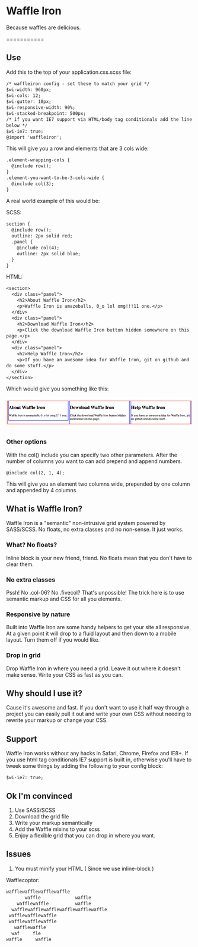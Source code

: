 # Waffle Iron
Because waffles are delicious.

===========

## Use


Add this to the top of your application.css.scss file:


    /* waffleiron config - set these to match your grid */
    $wi-width: 960px;
    $wi-cols: 12;
    $wi-gutter: 10px;
    $wi-responsive-width: 90%;
    $wi-stacked-breakpoint: 500px;
    /* if you want IE7 support via HTML/body tag conditionals add the line below */
    $wi-ie7: true;
    @import 'waffleiron';



This will give you a row and elements that are 3 cols wide:

    .element-wrapping-cols {
      @include row();
    }
    .element-you-want-to-be-3-cols-wide {
      @include col(3);
    }


A real world example of this would be:

SCSS:

    section {
      @include row();
      outline: 2px solid red;
      .panel {
        @include col(4);
        outline: 2px solid blue;
      }
    }
HTML:

    <section>
      <div class="panel">
        <h2>About Waffle Iron</h2>
        <p>Waffle Iron is amazeballs, 0_o lol omg!!!11 one.</p>
      </div>
      <div class="panel">
        <h2>Download Waffle Iron</h2>
        <p>Click the download Waffle Iron button hidden somewhere on this page.</p>
      </div>
      <div class="panel">
        <h2>Help Waffle Iron</h2>
        <p>If you have an awesome idea for Waffle Iron, git on github and do some stuff.</p>
      </div>
    </section>

Which would give you something like this: 

![demo](https://github.com/ajaswa/waffleiron/raw/master/demo/demo.png)

### Other options
With the col() include you can specify two other parameters. After the number of columns you want to can add prepend and append numbers.

    @include col(2, 1, 4);

This will give you an element two columns wide, prepended by one column and appended by 4 columns.

## What is Waffle Iron?
Waffle Iron is a "semantic" non-intrusive grid system powered by SASS/SCSS. No floats, no extra classes and no non-sense. It just works.


### What? No floats?
Inline block is your new friend, friend. No floats mean that you don't have to clear them.
### No extra classes
Pssh! No .col-06? No .fivecol? That's unpossible!
The trick here is to use semantic markup and CSS for all you elements.

### Responsive by nature
Built into Waffle Iron are some handy helpers to get your site all responsive. At a given point it will drop to a fluid layout and then down to a mobile layout. Turn them off if you would like.

### Drop in grid
Drop Waffle Iron in where you need a grid. Leave it out where it doesn't make sense. Write your CSS as fast as you can.

## Why should I use it?
Cause it's awesome and fast. If you don't want to use it half way through a project you can easily pull it out and write your own CSS without needing to rewrite your markup or change your CSS.

## Support
Waffle Iron works without any hacks in Safari, Chrome, Firefox and IE8+. If you use html tag conditionals IE7 support is built in, otherwise you'll have to tweek some things by adding the following to your config block:

    $wi-ie7: true;

## Ok I'm convinced
1. Use SASS/SCSS
2. Download the grid file
3. Write your markup semantically
4. Add the Waffle mixins to your scss
5. Enjoy a flexible grid that you can drop in where you want.


## Issues
1. You must minify your HTML ( Since we use inline-block )

Wafflecoptor:

    wafflewafflewafflewaffle
           waffle             waffle
        wafflewaffle          waffle
      wafflewafflewafflewafflewafflewaffle
     wafflewafflewaffle
     wafflewafflewaffle
       wafflewaffle
      waf     fle
    waffle     waffle
